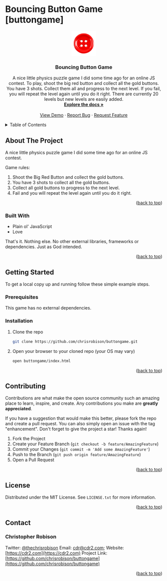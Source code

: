 # Bouncing Button Game [buttongame]
<a name="readme-top"></a>
<div align="center">
  <a href="https://github.com/chrisrobison/buttongame">
    <img src="img/buttongame-logo.png" alt="Logo" width="80" height="80">
  </a>

<h3 align="center">Bouncing Button Game</h3>

  <p align="center">
    A nice little physics puzzle game I did some time ago for an online JS contest. To play, shoot the big red button and collect all the gold buttons. You have 3 shots. Collect them all and progress to the next level. If you fail, you will repeat the level again until you do it right. There are currently 20 levels but new levels are easily added.
    <br />
    <a href="https://github.com/chrisrobison/buttongame"><strong>Explore the docs »</strong></a>
    <br />
    <br />
    <a href="https://github.com/chrisrobison/buttongame">View Demo</a>
    ·
    <a href="https://github.com/chrisrobison/buttongame/issues">Report Bug</a>
    ·
    <a href="https://github.com/chrisrobison/buttongame/issues">Request Feature</a>
  </p>
</div>



<!-- TABLE OF CONTENTS -->
<details>
  <summary>Table of Contents</summary>
  <ol>
    <li>
      <a href="#about-the-project">About The Project</a>
      <ul>
        <li><a href="#built-with">Built With</a></li>
      </ul>
    </li>
    <li>
      <a href="#getting-started">Getting Started</a>
      <ul>
        <li><a href="#prerequisites">Prerequisites</a></li>
        <li><a href="#installation">Installation</a></li>
      </ul>
    </li>
    <li><a href="#usage">Usage</a></li>
    <li><a href="#roadmap">Roadmap</a></li>
    <li><a href="#contributing">Contributing</a></li>
    <li><a href="#license">License</a></li>
    <li><a href="#contact">Contact</a></li>
    <li><a href="#acknowledgments">Acknowledgments</a></li>
  </ol>
</details>



<!-- ABOUT THE PROJECT -->
## About The Project

A nice little physics puzzle game I did some time ago for an online JS contest.  

Game rules:

1. Shoot the Big Red Button and collect the gold buttons. 
2. You have 3 shots to collect all the gold buttons. 
3. Collect all gold buttons to progress to the next level. 
4. Fail and you will repeat the level again until you do it right. 

<p align="right">(<a href="#readme-top">back to top</a>)</p>



### Built With

* Plain ol' JavaScript
* Love

That's it. Nothing else. No other external libraries, frameworks or dependencies. Just as God intended.

<p align="right">(<a href="#readme-top">back to top</a>)</p>

## Getting Started

To get a local copy up and running follow these simple example steps.

### Prerequisites

This game has no external dependencies.

### Installation

1. Clone the repo
   ```sh
   git clone https://github.com/chrisrobison/buttongame.git
   ```
2. Open your browser to your cloned repo (your OS may vary)
   ```sh
   open buttongame/index.html
   ```

<p align="right">(<a href="#readme-top">back to top</a>)</p>

## Contributing

Contributions are what make the open source community such an amazing place to learn, inspire, and create. Any contributions you make are **greatly appreciated**.

If you have a suggestion that would make this better, please fork the repo and create a pull request. You can also simply open an issue with the tag "enhancement".
Don't forget to give the project a star! Thanks again!

1. Fork the Project
2. Create your Feature Branch (`git checkout -b feature/AmazingFeature`)
3. Commit your Changes (`git commit -m 'Add some AmazingFeature'`)
4. Push to the Branch (`git push origin feature/AmazingFeature`)
5. Open a Pull Request

<p align="right">(<a href="#readme-top">back to top</a>)</p>



<!-- LICENSE -->
## License

Distributed under the MIT License. See `LICENSE.txt` for more information.

<p align="right">(<a href="#readme-top">back to top</a>)</p>



<!-- CONTACT -->
## Contact

### Christopher Robison 

Twitter: [@thechrisrobison](https://twitter.com/thechrisrobison) 
Email: [cdr@cdr2.com](mailto:cdr@cdr2.com);
Website: [https://cdr2.com](https://cdr2.com)
Project Link: [https://github.com/chrisrobison/buttongame](https://github.com/chrisrobison/buttongame)

<p align="right">(<a href="#readme-top">back to top</a>)</p>

<!-- MARKDOWN LINKS & IMAGES -->
<!-- https://www.markdownguide.org/basic-syntax/#reference-style-links -->
[contributors-shield]: https://img.shields.io/github/contributors/chrisrobison/buttongame.svg?style=for-the-badge
[contributors-url]: https://github.com/chrisrobison/buttongame/graphs/contributors
[forks-shield]: https://img.shields.io/github/forks/chrisrobison/buttongame.svg?style=for-the-badge
[forks-url]: https://github.com/chrisrobison/buttongame/network/members
[stars-shield]: https://img.shields.io/github/stars/chrisrobison/buttongame.svg?style=for-the-badge
[stars-url]: https://github.com/chrisrobison/buttongame/stargazers
[issues-shield]: https://img.shields.io/github/issues/chrisrobison/buttongame.svg?style=for-the-badge
[issues-url]: https://github.com/chrisrobison/buttongame/issues
[license-shield]: https://img.shields.io/github/license/chrisrobison/buttongame.svg?style=for-the-badge
[license-url]: https://github.com/chrisrobison/buttongame/blob/master/LICENSE.txt
[linkedin-shield]: https://img.shields.io/badge/-LinkedIn-black.svg?style=for-the-badge&logo=linkedin&colorB=555
[linkedin-url]: https://linkedin.com/in/chrisrobison
[product-screenshot]: screenshot.png

